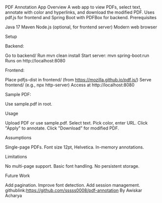 PDF Annotation App
Overview
A web app to view PDFs, select text, annotate with color and hyperlinks, and download the modified PDF. Uses pdf.js for frontend and Spring Boot with PDFBox for backend.
Prerequisites

Java 17
Maven
Node.js (optional, for frontend server)
Modern web browser

Setup

Backend:

Go to backend/
Run mvn clean install
Start server: mvn spring-boot:run
Runs on http://localhost:8080


Frontend:

Place pdfjs-dist in frontend/ (from https://mozilla.github.io/pdf.js/)
Serve frontend/ (e.g., npx http-server)
Access at http://localhost:8080


Sample PDF:

Use sample.pdf in root.



Usage

Upload PDF or use sample.pdf.
Select text.
Pick color, enter URL.
Click "Apply" to annotate.
Click "Download" for modified PDF.

Assumptions

Single-page PDFs.
Font size 12pt, Helvetica.
In-memory annotations.

Limitations

No multi-page support.
Basic font handling.
No persistent storage.

Future Work

Add pagination.
Improve font detection.
Add session management.
githublink:https://github.com/sssss0008/pdf-annotation
By Awiskar Acharya 
